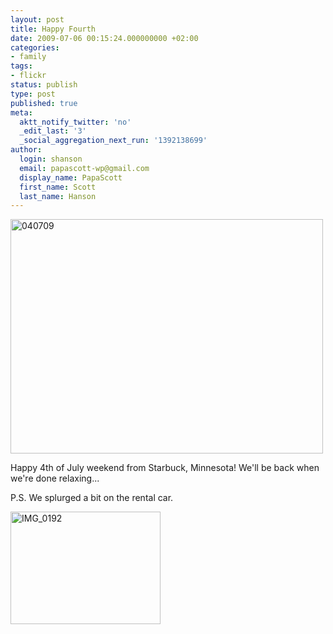```yaml
---
layout: post
title: Happy Fourth
date: 2009-07-06 00:15:24.000000000 +02:00
categories:
- family
tags:
- flickr
status: publish
type: post
published: true
meta:
  aktt_notify_twitter: 'no'
  _edit_last: '3'
  _social_aggregation_next_run: '1392138699'
author:
  login: shanson
  email: papascott-wp@gmail.com
  display_name: PapaScott
  first_name: Scott
  last_name: Hanson
---
```

<p><a href="http://www.flickr.com/photos/51035717986@N01/3691970158" title="View '040709' on Flickr.com"><img src="http://farm3.static.flickr.com/2598/3691970158_61fb8eb1de.jpg" alt="040709" border="0" width="500" height="375" /></a></p>
<p>Happy 4th of July weekend from Starbuck, Minnesota! We'll be back when we're done relaxing...</p>
<p>P.S. We splurged a bit on the rental car.</p>
<p><a href="http://www.flickr.com/photos/51035717986@N01/3691228387" title="View 'IMG_0192' on Flickr.com"><img src="http://farm3.static.flickr.com/2442/3691228387_cf43b2dd2a_m.jpg" alt="IMG_0192" border="0" width="240" height="180" /></a></p>
